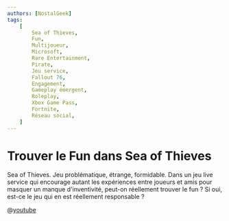 ```yaml
---
authors: [NostalGeek]
tags:
    [
        Sea of Thieves,
        Fun,
        Multijoueur,
        Microsoft,
        Rare Entertainment,
        Pirate,
        Jeu service,
        Fallout 76,
        Engagement,
        Gameplay émergent,
        Roleplay,
        Xbox Game Pass,
        Fortnite,
        Réseau social,
    ]
---
```


# Trouver le Fun dans Sea of Thieves

Sea of Thieves. Jeu problématique, étrange, formidable. Dans un jeu live service qui encourage autant les expériences entre joueurs et amis pour masquer un manque d'inventivité, peut-on réellement trouver le fun ? Si oui, est-ce le jeu qui en est réellement responsable ?

@[youtube](https://www.youtube.com/watch?v=qNkO6xTvw1I)
